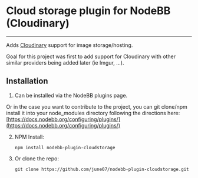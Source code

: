 # Cloud storage plugin for NodeBB (Cloudinary)
-----------
Adds [Cloudinary](https://cloudinary.com) support for image storage/hosting.

Goal for this project was first to add support for Cloudinary with other similar providers being added later (ie Imgur, ...).

## Installation
1.  Can be installed via the NodeBB plugins page.

Or in the case you want to contribute to the project, you can git clone/npm install it into your node_modules directory following the directions here: [https://docs.nodebb.org/configuring/plugins/](https://docs.nodebb.org/configuring/plugins/)

2.  NPM Install:
	```
	npm install nodebb-plugin-cloudstorage
	```

3.  Or clone the repo:
	```
	git clone https://github.com/june07/nodebb-plugin-cloudstorage.git
	```

